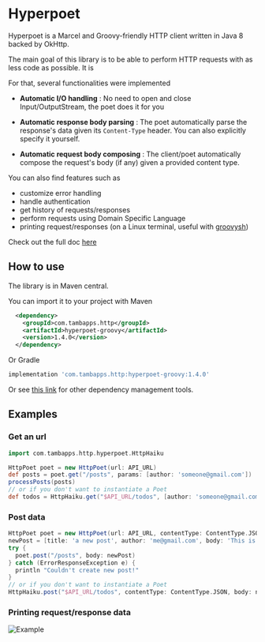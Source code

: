# Hyperpoet

Hyperpoet is a Marcel and Groovy-friendly HTTP client written in Java 8 backed by OkHttp.


The main goal of this library is to be able to perform HTTP requests with as less code as possible.
It is

For that, several functionalities were implemented

- **Automatic I/O handling** :
No need to open and close Input/OutputStream, the poet does it for you

- **Automatic response body parsing** :
The poet automatically parse the response's data given its `Content-Type` header. You can also explicitly specify it yourself.

- **Automatic request body composing** : 
The client/poet automatically compose the request's body (if any) given a provided content type.


You can also find features such as
- customize error handling
- handle authentication
- get history of requests/responses
- perform requests using Domain Specific Language
- printing request/responses (on a Linux terminal, useful with [groovysh](https://groovy-lang.org/groovysh.html))

Check out the full doc [here](https://github.com/tambapps/hyperpoet/wiki)

## How to use
The library is in Maven central.

You can import it to your project with Maven

```xml
  <dependency>
    <groupId>com.tambapps.http</groupId>
    <artifactId>hyperpoet-groovy</artifactId>
    <version>1.4.0</version>
  </dependency>
```


Or Gradle

```groovy
implementation 'com.tambapps.http:hyperpoet-groovy:1.4.0'
```


Or see [this link](https://central.sonatype.com/artifact/com.tambapps.http/hyperpoet-groovy/1.4.0)
for other dependency management tools.

## Examples

### Get an url

```groovy
import com.tambapps.http.hyperpoet.HttpHaiku

HttpPoet poet = new HttpPoet(url: API_URL)
def posts = poet.get("/posts", params: [author: 'someone@gmail.com'])
processPosts(posts)
// or if you don't want to instantiate a Poet
def todos = HttpHaiku.get("$API_URL/todos", [author: 'someone@gmail.com'])
```

### Post data
```groovy
HttpPoet poet = new HttpPoet(url: API_URL, contentType: ContentType.JSON)
newPost = [title: 'a new post', author: 'me@gmail.com', body: 'This is new!']
try {
  poet.post("/posts", body: newPost)
} catch (ErrorResponseException e) {
  println "Couldn't create new post!"
}
// or if you don't want to instantiate a Poet
HttpHaiku.post("$API_URL/todos", contentType: ContentType.JSON, body: newPost)
```

### Printing request/response data

![Example](https://github.com/tambapps/hyperpoet/blob/main/examples/example.png?raw=true)


